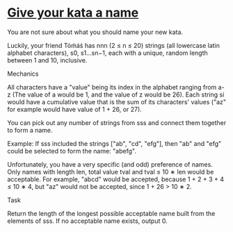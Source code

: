 # [Give your kata a name](https://www.codewars.com/kata/give-your-kata-a-name "https://www.codewars.com/kata/61aa4873f51ce80053a045d3")

You are not sure about what you should name your new kata.

Luckily, your friend Tóḿáś has nnn (2 ≤ n ≤ 20) strings (all lowercase latin alphabet characters),
s0, s1...sn−1, each with a unique, random length between 1 and 10, inclusive.

Mechanics

All characters have a "value" being its index in the alphabet ranging from a-z (The value of a would
be 1, and the value of z would be 26). Each string si would have a cumulative value that is the sum
of its characters' values ("az" for example would have value of 1 + 26, or 27).

You can pick out any number of strings from sss and connect them together to form a name.

Example: If sss included the strings ["ab", "cd", "efg"], then "ab" and "efg" could be selected to
form the name: "abefg".

Unfortunately, you have a very specific (and odd) preference of names. Only names with length
len, total value tval and tval ≤ 10 ∗ len would be acceptable.
For example, "abcd" would be accepted, because 1 + 2 + 3 + 4 ≤ 10 ∗ 4, but "az" would not be
accepted, since 1 + 26 > 10 ∗ 2.

Task

Return the length of the longest possible acceptable name built from the elements of sss. If no
acceptable name exists, output 0.